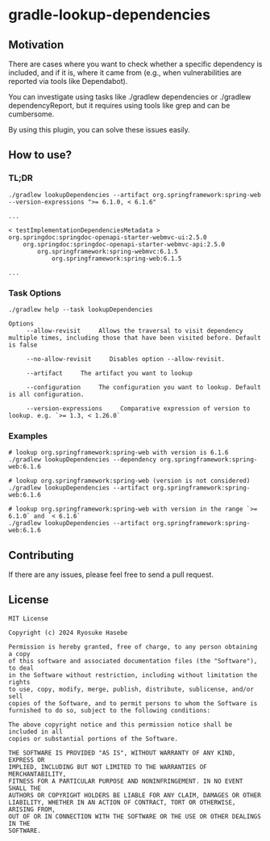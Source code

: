 # gradle-lookup-dependencies

## Motivation

There are cases where you want to check whether a specific dependency is included, and if it is, where it came from
(e.g., when vulnerabilities are reported via tools like Dependabot).

You can investigate using tasks like ./gradlew dependencies or ./gradlew dependencyReport,
but it requires using tools like grep and can be cumbersome.

By using this plugin, you can solve these issues easily.

## How to use?

### TL;DR

```
./gradlew lookupDependencies --artifact org.springframework:spring-web --version-expressions ">= 6.1.0, < 6.1.6"

...

< testImplementationDependenciesMetadata >
org.springdoc:springdoc-openapi-starter-webmvc-ui:2.5.0
    org.springdoc:springdoc-openapi-starter-webmvc-api:2.5.0
        org.springframework:spring-webmvc:6.1.5
            org.springframework:spring-web:6.1.5

...
```

### Task Options

```shell
./gradlew help --task lookupDependencies

Options
     --allow-revisit     Allows the traversal to visit dependency multiple times, including those that have been visited before. Default is false

     --no-allow-revisit     Disables option --allow-revisit.

     --artifact     The artifact you want to lookup

     --configuration     The configuration you want to lookup. Default is all configuration.

     --version-expressions     Comparative expression of version to lookup. e.g. `>= 1.3, < 1.26.0`
```

### Examples

```shell
# lookup org.springframework:spring-web with version is 6.1.6
./gradlew lookupDependencies --dependency org.springframework:spring-web:6.1.6

# lookup org.springframework:spring-web (version is not considered)
./gradlew lookupDependencies --artifact org.springframework:spring-web:6.1.6

# lookup org.springframework:spring-web with version in the range `>= 6.1.0` and `< 6.1.6`
./gradlew lookupDependencies --artifact org.springframework:spring-web:6.1.6
```

## Contributing

If there are any issues, please feel free to send a pull request.

## License

```
MIT License

Copyright (c) 2024 Ryosuke Hasebe

Permission is hereby granted, free of charge, to any person obtaining a copy
of this software and associated documentation files (the "Software"), to deal
in the Software without restriction, including without limitation the rights
to use, copy, modify, merge, publish, distribute, sublicense, and/or sell
copies of the Software, and to permit persons to whom the Software is
furnished to do so, subject to the following conditions:

The above copyright notice and this permission notice shall be included in all
copies or substantial portions of the Software.

THE SOFTWARE IS PROVIDED "AS IS", WITHOUT WARRANTY OF ANY KIND, EXPRESS OR
IMPLIED, INCLUDING BUT NOT LIMITED TO THE WARRANTIES OF MERCHANTABILITY,
FITNESS FOR A PARTICULAR PURPOSE AND NONINFRINGEMENT. IN NO EVENT SHALL THE
AUTHORS OR COPYRIGHT HOLDERS BE LIABLE FOR ANY CLAIM, DAMAGES OR OTHER
LIABILITY, WHETHER IN AN ACTION OF CONTRACT, TORT OR OTHERWISE, ARISING FROM,
OUT OF OR IN CONNECTION WITH THE SOFTWARE OR THE USE OR OTHER DEALINGS IN THE
SOFTWARE.
```
